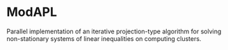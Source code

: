 # ModAPL
Parallel implementation of an iterative projection-type algorithm for solving non-stationary systems of linear inequalities on computing clusters.
